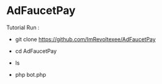 # AdFaucetPay

Tutorial Run : 
* git clone https://github.com/ImRevoltexee/AdFaucetPay

* cd AdFaucetPay

* ls

* php bot.php

